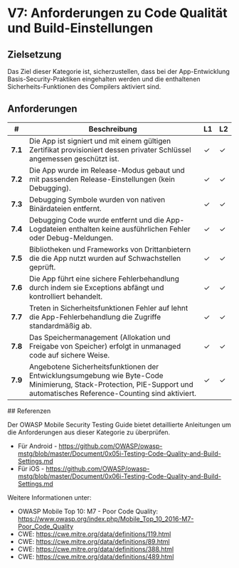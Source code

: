 # V7: Anforderungen zu Code Qualität und Build-Einstellungen

## Zielsetzung

Das Ziel dieser Kategorie ist, sicherzustellen, dass bei der App-Entwicklung Basis-Security-Praktiken eingehalten werden und die enthaltenen Sicherheits-Funktionen des Compilers aktiviert sind.

## Anforderungen

| # | Beschreibung | L1 | L2 |
| --- | --- | --- | --- |
| **7.1** | Die App ist signiert und mit einem gültigen Zertifikat provisioniert dessen privater Schlüssel angemessen geschützt ist. | ✓ | ✓ |
| **7.2** | Die App wurde im Release-Modus gebaut und mit passenden Release-Einstellungen (kein Debugging). | ✓ | ✓ |
| **7.3** | Debugging Symbole wurden von nativen Binärdateien entfernt. | ✓ | ✓ |
| **7.4** | Debugging Code wurde entfernt und die App-Logdateien enthalten keine ausführlichen Fehler oder Debug-Meldungen. | ✓ | ✓ |
| **7.5** | Bibliotheken und Frameworks von Drittanbietern die die App nutzt wurden auf Schwachstellen geprüft. | ✓ | ✓ |
| **7.6** | Die App führt eine sichere Fehlerbehandlung durch indem sie Exceptions abfängt und kontrolliert behandelt.| ✓ | ✓ |
| **7.7** | Treten in Sicherheitsfunktionen Fehler auf lehnt die App-Fehlerbehandlung die Zugriffe standardmäßig ab. | ✓ | ✓ |
| **7.8** | Das Speichermanagement (Allokation und Freigabe von Speicher) erfolgt in unmanaged code auf sichere Weise. | ✓ | ✓ |
| **7.9** | Angebotene Sicherheitsfunktionen der Entwicklungsumgebung wie Byte-Code Minimierung, Stack-Protection, PIE-Support und automatisches Reference-Counting sind aktiviert. | ✓ | ✓ |
<div style="page-break-after: always;"></div>
## Referenzen

Der OWASP Mobile Security Testing Guide bietet detaillierte Anleitungen um die Anforderungen aus dieser Kategorie zu überprüfen.

- Für Android - https://github.com/OWASP/owasp-mstg/blob/master/Document/0x05i-Testing-Code-Quality-and-Build-Settings.md
- Für iOS - https://github.com/OWASP/owasp-mstg/blob/master/Document/0x06i-Testing-Code-Quality-and-Build-Settings.md

Weitere Informationen unter:

- OWASP Mobile Top 10: M7 - Poor Code Quality: https://www.owasp.org/index.php/Mobile_Top_10_2016-M7-Poor_Code_Quality
- CWE: https://cwe.mitre.org/data/definitions/119.html
- CWE: https://cwe.mitre.org/data/definitions/89.html
- CWE: https://cwe.mitre.org/data/definitions/388.html
- CWE: https://cwe.mitre.org/data/definitions/489.html
